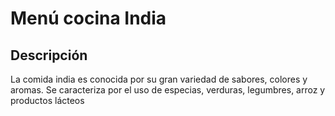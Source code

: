 # Menú cocina India


## Descripción 
La comida india es conocida por su gran variedad de sabores, colores y aromas. Se caracteriza por el uso de especias, verduras, legumbres, arroz y productos lácteos

